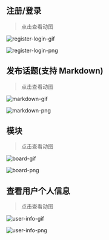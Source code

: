 注册/登录
---------
> 点击查看动图

![register-login-gif](http://129.28.189.207/static/paper/club/register-login.gif)

![register-login-png](http://129.28.189.207/static/paper/club/register-login.png)

发布话题(支持 Markdown)
-----------------------
> 点击查看动图

![markdown-gif](http://129.28.189.207/static/paper/club/markdown.gif)

![markdown-png](http://129.28.189.207/static/paper/club/markdown.png)

模块
----
> 点击查看动图

![board-gif](http://129.28.189.207/static/paper/club/board.gif)

![board-png](http://129.28.189.207/static/paper/club/board.png)

查看用户个人信息
----------------
> 点击查看动图

![user-info-gif](http://129.28.189.207/static/paper/club/user_info.gif)

![user-info-png](http://129.28.189.207/static/paper/club/user_info.png)
